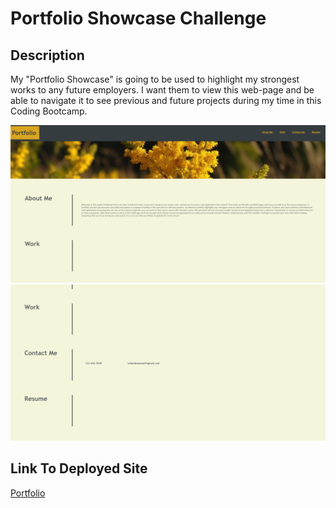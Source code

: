 # Portfolio Showcase Challenge

## Description
My "Portfolio Showcase" is going to be used to highlight my strongest works to any future employers. I want them to view this web-page and be able to navigate it to see previous and future projects during my time in this Coding Bootcamp.

![Portfolio Screenshot](./Develop/assets/images/portfolio1.png)
![Portfolio Screenshot](./Develop/assets/images/portfolio2.png)

## Link To Deployed Site
[Portfolio](https://akcashing.github.io/Portfolio-Showcase/)
